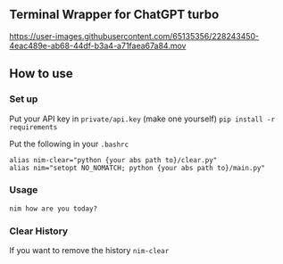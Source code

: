 ## Terminal Wrapper for ChatGPT turbo


https://user-images.githubusercontent.com/65135356/228243450-4eac489e-ab68-44df-b3a4-a71faea67a84.mov


## How to use
### Set up
Put your API key in ```private/api.key``` (make one yourself)
```pip install -r requirements```

Put the following in your ```.bashrc```

```
alias nim-clear="python {your abs path to}/clear.py"
alias nim="setopt NO_NOMATCH; python {your abs path to}/main.py"
```

### Usage
```nim how are you today?```

### Clear History
If you want to remove the history
```nim-clear```
